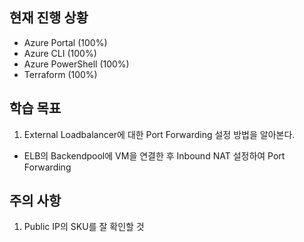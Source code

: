 
## 현재 진행 상황
- Azure Portal (100%)
- Azure CLI (100%)
- Azure PowerShell (100%)
- Terraform (100%)
   
## 학습 목표
1. External Loadbalancer에 대한 Port Forwarding 설정 방법을 알아본다.
 - ELB의 Backendpool에 VM을 연결한 후 Inbound NAT 설정하여 Port Forwarding

## 주의 사항
1. Public IP의 SKU를 잘 확인할 것
